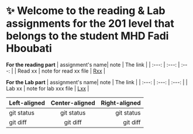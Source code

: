 # :sparkles: Welcome to the reading & Lab assignments for the 201 level that belongs to the student **MHD Fadi Hboubati**

**For the reading part**
| assignment's name| note                       | The link                     |
| :---:            |     :---:                  |          :---:               |
| Read xx          | note for read xx file      | [Rxx](http://github.com)     |


**For the Lab part**
| assignment's name| note                       | The link                     |
| :---:            |     :---:                  |          :---:               |
| Lab xx           | note for lab xxx file      | [Lxx](http://github.com)     |

| Left-aligned | Center-aligned | Right-aligned |
| :---         |     :---:      |          ---: |
| git status   | git status     | git status    |
| git diff     | git diff       | git diff      |

